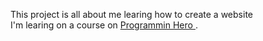 This project is all about me learing how to create a website <br>
I'm learing on a course on <a href="https://web.programming-hero.com"> Programmin Hero </a>.
